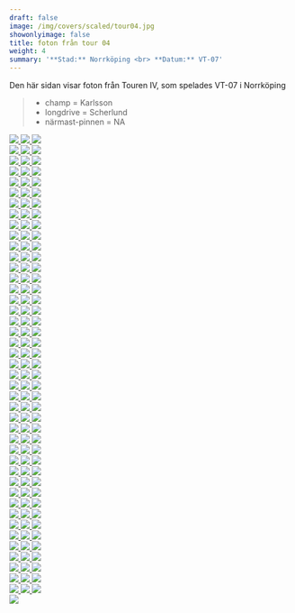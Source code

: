 ```yaml
---  
draft: false  
image: /img/covers/scaled/tour04.jpg  
showonlyimage: false  
title: foton från tour 04  
weight: 4  
summary: '**Stad:** Norrköping <br> **Datum:** VT-07'  
---
```


Den här sidan visar foton från Touren IV, som spelades VT-07 i
Norrköping

> -   champ = Karlsson  
> -   longdrive = Scherlund  
> -   närmast-pinnen = NA

<div class="col-md-8"> <div class="row">  
<a href="/img/tour04/scaled/001.JPG" data-toggle="lightbox"         data-gallery="example-gallery" class="col-sm-4">
<img src="/img/tour04/thumbs/001.JPG" class="img-fluid"> </a>  
<a href="/img/tour04/scaled/002.JPG" data-toggle="lightbox"         data-gallery="example-gallery" class="col-sm-4">
<img src="/img/tour04/thumbs/002.JPG" class="img-fluid"> </a>  
<a href="/img/tour04/scaled/003.JPG" data-toggle="lightbox"         data-gallery="example-gallery" class="col-sm-4">
<img src="/img/tour04/thumbs/003.JPG" class="img-fluid"> </a> </div>
<div class="row">  
<a href="/img/tour04/scaled/004.JPG" data-toggle="lightbox"         data-gallery="example-gallery" class="col-sm-4">
<img src="/img/tour04/thumbs/004.JPG" class="img-fluid"> </a>  
<a href="/img/tour04/scaled/005.JPG" data-toggle="lightbox"         data-gallery="example-gallery" class="col-sm-4">
<img src="/img/tour04/thumbs/005.JPG" class="img-fluid"> </a>  
<a href="/img/tour04/scaled/006.JPG" data-toggle="lightbox"         data-gallery="example-gallery" class="col-sm-4">
<img src="/img/tour04/thumbs/006.JPG" class="img-fluid"> </a> </div>
<div class="row">  
<a href="/img/tour04/scaled/007.JPG" data-toggle="lightbox"         data-gallery="example-gallery" class="col-sm-4">
<img src="/img/tour04/thumbs/007.JPG" class="img-fluid"> </a>  
<a href="/img/tour04/scaled/008.JPG" data-toggle="lightbox"         data-gallery="example-gallery" class="col-sm-4">
<img src="/img/tour04/thumbs/008.JPG" class="img-fluid"> </a>  
<a href="/img/tour04/scaled/009.JPG" data-toggle="lightbox"         data-gallery="example-gallery" class="col-sm-4">
<img src="/img/tour04/thumbs/009.JPG" class="img-fluid"> </a> </div>
<div class="row">  
<a href="/img/tour04/scaled/010.JPG" data-toggle="lightbox"         data-gallery="example-gallery" class="col-sm-4">
<img src="/img/tour04/thumbs/010.JPG" class="img-fluid"> </a>  
<a href="/img/tour04/scaled/011.JPG" data-toggle="lightbox"         data-gallery="example-gallery" class="col-sm-4">
<img src="/img/tour04/thumbs/011.JPG" class="img-fluid"> </a>  
<a href="/img/tour04/scaled/012.JPG" data-toggle="lightbox"         data-gallery="example-gallery" class="col-sm-4">
<img src="/img/tour04/thumbs/012.JPG" class="img-fluid"> </a> </div>
<div class="row">  
<a href="/img/tour04/scaled/013.JPG" data-toggle="lightbox"         data-gallery="example-gallery" class="col-sm-4">
<img src="/img/tour04/thumbs/013.JPG" class="img-fluid"> </a>  
<a href="/img/tour04/scaled/014.JPG" data-toggle="lightbox"         data-gallery="example-gallery" class="col-sm-4">
<img src="/img/tour04/thumbs/014.JPG" class="img-fluid"> </a>  
<a href="/img/tour04/scaled/015.JPG" data-toggle="lightbox"         data-gallery="example-gallery" class="col-sm-4">
<img src="/img/tour04/thumbs/015.JPG" class="img-fluid"> </a> </div>
<div class="row">  
<a href="/img/tour04/scaled/016.JPG" data-toggle="lightbox"         data-gallery="example-gallery" class="col-sm-4">
<img src="/img/tour04/thumbs/016.JPG" class="img-fluid"> </a>  
<a href="/img/tour04/scaled/017.JPG" data-toggle="lightbox"         data-gallery="example-gallery" class="col-sm-4">
<img src="/img/tour04/thumbs/017.JPG" class="img-fluid"> </a>  
<a href="/img/tour04/scaled/018.JPG" data-toggle="lightbox"         data-gallery="example-gallery" class="col-sm-4">
<img src="/img/tour04/thumbs/018.JPG" class="img-fluid"> </a> </div>
<div class="row">  
<a href="/img/tour04/scaled/019.JPG" data-toggle="lightbox"         data-gallery="example-gallery" class="col-sm-4">
<img src="/img/tour04/thumbs/019.JPG" class="img-fluid"> </a>  
<a href="/img/tour04/scaled/020.JPG" data-toggle="lightbox"         data-gallery="example-gallery" class="col-sm-4">
<img src="/img/tour04/thumbs/020.JPG" class="img-fluid"> </a>  
<a href="/img/tour04/scaled/021.JPG" data-toggle="lightbox"         data-gallery="example-gallery" class="col-sm-4">
<img src="/img/tour04/thumbs/021.JPG" class="img-fluid"> </a> </div>
<div class="row">  
<a href="/img/tour04/scaled/022.JPG" data-toggle="lightbox"         data-gallery="example-gallery" class="col-sm-4">
<img src="/img/tour04/thumbs/022.JPG" class="img-fluid"> </a>  
<a href="/img/tour04/scaled/023.JPG" data-toggle="lightbox"         data-gallery="example-gallery" class="col-sm-4">
<img src="/img/tour04/thumbs/023.JPG" class="img-fluid"> </a>  
<a href="/img/tour04/scaled/024.JPG" data-toggle="lightbox"         data-gallery="example-gallery" class="col-sm-4">
<img src="/img/tour04/thumbs/024.JPG" class="img-fluid"> </a> </div>
<div class="row">  
<a href="/img/tour04/scaled/025.JPG" data-toggle="lightbox"         data-gallery="example-gallery" class="col-sm-4">
<img src="/img/tour04/thumbs/025.JPG" class="img-fluid"> </a>  
<a href="/img/tour04/scaled/026.JPG" data-toggle="lightbox"         data-gallery="example-gallery" class="col-sm-4">
<img src="/img/tour04/thumbs/026.JPG" class="img-fluid"> </a>  
<a href="/img/tour04/scaled/027.JPG" data-toggle="lightbox"         data-gallery="example-gallery" class="col-sm-4">
<img src="/img/tour04/thumbs/027.JPG" class="img-fluid"> </a> </div>
<div class="row">  
<a href="/img/tour04/scaled/028.JPG" data-toggle="lightbox"         data-gallery="example-gallery" class="col-sm-4">
<img src="/img/tour04/thumbs/028.JPG" class="img-fluid"> </a>  
<a href="/img/tour04/scaled/029.JPG" data-toggle="lightbox"         data-gallery="example-gallery" class="col-sm-4">
<img src="/img/tour04/thumbs/029.JPG" class="img-fluid"> </a>  
<a href="/img/tour04/scaled/030.JPG" data-toggle="lightbox"         data-gallery="example-gallery" class="col-sm-4">
<img src="/img/tour04/thumbs/030.JPG" class="img-fluid"> </a> </div>
<div class="row">  
<a href="/img/tour04/scaled/031.JPG" data-toggle="lightbox"         data-gallery="example-gallery" class="col-sm-4">
<img src="/img/tour04/thumbs/031.JPG" class="img-fluid"> </a>  
<a href="/img/tour04/scaled/032.JPG" data-toggle="lightbox"         data-gallery="example-gallery" class="col-sm-4">
<img src="/img/tour04/thumbs/032.JPG" class="img-fluid"> </a>  
<a href="/img/tour04/scaled/033.JPG" data-toggle="lightbox"         data-gallery="example-gallery" class="col-sm-4">
<img src="/img/tour04/thumbs/033.JPG" class="img-fluid"> </a> </div>
<div class="row">  
<a href="/img/tour04/scaled/034.JPG" data-toggle="lightbox"         data-gallery="example-gallery" class="col-sm-4">
<img src="/img/tour04/thumbs/034.JPG" class="img-fluid"> </a>  
<a href="/img/tour04/scaled/035.JPG" data-toggle="lightbox"         data-gallery="example-gallery" class="col-sm-4">
<img src="/img/tour04/thumbs/035.JPG" class="img-fluid"> </a>  
<a href="/img/tour04/scaled/036.JPG" data-toggle="lightbox"         data-gallery="example-gallery" class="col-sm-4">
<img src="/img/tour04/thumbs/036.JPG" class="img-fluid"> </a> </div>
<div class="row">  
<a href="/img/tour04/scaled/037.JPG" data-toggle="lightbox"         data-gallery="example-gallery" class="col-sm-4">
<img src="/img/tour04/thumbs/037.JPG" class="img-fluid"> </a>  
<a href="/img/tour04/scaled/038.JPG" data-toggle="lightbox"         data-gallery="example-gallery" class="col-sm-4">
<img src="/img/tour04/thumbs/038.JPG" class="img-fluid"> </a>  
<a href="/img/tour04/scaled/039.JPG" data-toggle="lightbox"         data-gallery="example-gallery" class="col-sm-4">
<img src="/img/tour04/thumbs/039.JPG" class="img-fluid"> </a> </div>
<div class="row">  
<a href="/img/tour04/scaled/040.JPG" data-toggle="lightbox"         data-gallery="example-gallery" class="col-sm-4">
<img src="/img/tour04/thumbs/040.JPG" class="img-fluid"> </a>  
<a href="/img/tour04/scaled/041.JPG" data-toggle="lightbox"         data-gallery="example-gallery" class="col-sm-4">
<img src="/img/tour04/thumbs/041.JPG" class="img-fluid"> </a>  
<a href="/img/tour04/scaled/042.JPG" data-toggle="lightbox"         data-gallery="example-gallery" class="col-sm-4">
<img src="/img/tour04/thumbs/042.JPG" class="img-fluid"> </a> </div>
<div class="row">  
<a href="/img/tour04/scaled/043.JPG" data-toggle="lightbox"         data-gallery="example-gallery" class="col-sm-4">
<img src="/img/tour04/thumbs/043.JPG" class="img-fluid"> </a>  
<a href="/img/tour04/scaled/044.JPG" data-toggle="lightbox"         data-gallery="example-gallery" class="col-sm-4">
<img src="/img/tour04/thumbs/044.JPG" class="img-fluid"> </a>  
<a href="/img/tour04/scaled/045.JPG" data-toggle="lightbox"         data-gallery="example-gallery" class="col-sm-4">
<img src="/img/tour04/thumbs/045.JPG" class="img-fluid"> </a> </div>
<div class="row">  
<a href="/img/tour04/scaled/046.JPG" data-toggle="lightbox"         data-gallery="example-gallery" class="col-sm-4">
<img src="/img/tour04/thumbs/046.JPG" class="img-fluid"> </a>  
<a href="/img/tour04/scaled/047.JPG" data-toggle="lightbox"         data-gallery="example-gallery" class="col-sm-4">
<img src="/img/tour04/thumbs/047.JPG" class="img-fluid"> </a>  
<a href="/img/tour04/scaled/048.JPG" data-toggle="lightbox"         data-gallery="example-gallery" class="col-sm-4">
<img src="/img/tour04/thumbs/048.JPG" class="img-fluid"> </a> </div>
<div class="row">  
<a href="/img/tour04/scaled/049.JPG" data-toggle="lightbox"         data-gallery="example-gallery" class="col-sm-4">
<img src="/img/tour04/thumbs/049.JPG" class="img-fluid"> </a>  
<a href="/img/tour04/scaled/050.JPG" data-toggle="lightbox"         data-gallery="example-gallery" class="col-sm-4">
<img src="/img/tour04/thumbs/050.JPG" class="img-fluid"> </a>  
<a href="/img/tour04/scaled/051.JPG" data-toggle="lightbox"         data-gallery="example-gallery" class="col-sm-4">
<img src="/img/tour04/thumbs/051.JPG" class="img-fluid"> </a> </div>
<div class="row">  
<a href="/img/tour04/scaled/052.JPG" data-toggle="lightbox"         data-gallery="example-gallery" class="col-sm-4">
<img src="/img/tour04/thumbs/052.JPG" class="img-fluid"> </a>  
<a href="/img/tour04/scaled/053.JPG" data-toggle="lightbox"         data-gallery="example-gallery" class="col-sm-4">
<img src="/img/tour04/thumbs/053.JPG" class="img-fluid"> </a>  
<a href="/img/tour04/scaled/054.JPG" data-toggle="lightbox"         data-gallery="example-gallery" class="col-sm-4">
<img src="/img/tour04/thumbs/054.JPG" class="img-fluid"> </a> </div>
<div class="row">  
<a href="/img/tour04/scaled/055.JPG" data-toggle="lightbox"         data-gallery="example-gallery" class="col-sm-4">
<img src="/img/tour04/thumbs/055.JPG" class="img-fluid"> </a>  
<a href="/img/tour04/scaled/056.JPG" data-toggle="lightbox"         data-gallery="example-gallery" class="col-sm-4">
<img src="/img/tour04/thumbs/056.JPG" class="img-fluid"> </a>  
<a href="/img/tour04/scaled/057.JPG" data-toggle="lightbox"         data-gallery="example-gallery" class="col-sm-4">
<img src="/img/tour04/thumbs/057.JPG" class="img-fluid"> </a> </div>
<div class="row">  
<a href="/img/tour04/scaled/058.JPG" data-toggle="lightbox"         data-gallery="example-gallery" class="col-sm-4">
<img src="/img/tour04/thumbs/058.JPG" class="img-fluid"> </a>  
<a href="/img/tour04/scaled/059.JPG" data-toggle="lightbox"         data-gallery="example-gallery" class="col-sm-4">
<img src="/img/tour04/thumbs/059.JPG" class="img-fluid"> </a>  
<a href="/img/tour04/scaled/060.JPG" data-toggle="lightbox"         data-gallery="example-gallery" class="col-sm-4">
<img src="/img/tour04/thumbs/060.JPG" class="img-fluid"> </a> </div>
<div class="row">  
<a href="/img/tour04/scaled/061.JPG" data-toggle="lightbox"         data-gallery="example-gallery" class="col-sm-4">
<img src="/img/tour04/thumbs/061.JPG" class="img-fluid"> </a>  
<a href="/img/tour04/scaled/062.JPG" data-toggle="lightbox"         data-gallery="example-gallery" class="col-sm-4">
<img src="/img/tour04/thumbs/062.JPG" class="img-fluid"> </a>  
<a href="/img/tour04/scaled/063.JPG" data-toggle="lightbox"         data-gallery="example-gallery" class="col-sm-4">
<img src="/img/tour04/thumbs/063.JPG" class="img-fluid"> </a> </div>
<div class="row">  
<a href="/img/tour04/scaled/064.JPG" data-toggle="lightbox"         data-gallery="example-gallery" class="col-sm-4">
<img src="/img/tour04/thumbs/064.JPG" class="img-fluid"> </a>  
<a href="/img/tour04/scaled/065.JPG" data-toggle="lightbox"         data-gallery="example-gallery" class="col-sm-4">
<img src="/img/tour04/thumbs/065.JPG" class="img-fluid"> </a>  
<a href="/img/tour04/scaled/066.JPG" data-toggle="lightbox"         data-gallery="example-gallery" class="col-sm-4">
<img src="/img/tour04/thumbs/066.JPG" class="img-fluid"> </a> </div>
<div class="row">  
<a href="/img/tour04/scaled/067.JPG" data-toggle="lightbox"         data-gallery="example-gallery" class="col-sm-4">
<img src="/img/tour04/thumbs/067.JPG" class="img-fluid"> </a>  
<a href="/img/tour04/scaled/068.JPG" data-toggle="lightbox"         data-gallery="example-gallery" class="col-sm-4">
<img src="/img/tour04/thumbs/068.JPG" class="img-fluid"> </a>  
<a href="/img/tour04/scaled/069.JPG" data-toggle="lightbox"         data-gallery="example-gallery" class="col-sm-4">
<img src="/img/tour04/thumbs/069.JPG" class="img-fluid"> </a> </div>
<div class="row">  
<a href="/img/tour04/scaled/070.JPG" data-toggle="lightbox"         data-gallery="example-gallery" class="col-sm-4">
<img src="/img/tour04/thumbs/070.JPG" class="img-fluid"> </a>  
<a href="/img/tour04/scaled/071.JPG" data-toggle="lightbox"         data-gallery="example-gallery" class="col-sm-4">
<img src="/img/tour04/thumbs/071.JPG" class="img-fluid"> </a>  
<a href="/img/tour04/scaled/072.JPG" data-toggle="lightbox"         data-gallery="example-gallery" class="col-sm-4">
<img src="/img/tour04/thumbs/072.JPG" class="img-fluid"> </a> </div>
<div class="row">  
<a href="/img/tour04/scaled/073.JPG" data-toggle="lightbox"         data-gallery="example-gallery" class="col-sm-4">
<img src="/img/tour04/thumbs/073.JPG" class="img-fluid"> </a>  
<a href="/img/tour04/scaled/074.JPG" data-toggle="lightbox"         data-gallery="example-gallery" class="col-sm-4">
<img src="/img/tour04/thumbs/074.JPG" class="img-fluid"> </a>  
<a href="/img/tour04/scaled/075.JPG" data-toggle="lightbox"         data-gallery="example-gallery" class="col-sm-4">
<img src="/img/tour04/thumbs/075.JPG" class="img-fluid"> </a> </div>
<div class="row">  
<a href="/img/tour04/scaled/076.JPG" data-toggle="lightbox"         data-gallery="example-gallery" class="col-sm-4">
<img src="/img/tour04/thumbs/076.JPG" class="img-fluid"> </a>  
<a href="/img/tour04/scaled/077.JPG" data-toggle="lightbox"         data-gallery="example-gallery" class="col-sm-4">
<img src="/img/tour04/thumbs/077.JPG" class="img-fluid"> </a>  
<a href="/img/tour04/scaled/078.JPG" data-toggle="lightbox"         data-gallery="example-gallery" class="col-sm-4">
<img src="/img/tour04/thumbs/078.JPG" class="img-fluid"> </a> </div>
<div class="row">  
<a href="/img/tour04/scaled/079.JPG" data-toggle="lightbox"         data-gallery="example-gallery" class="col-sm-4">
<img src="/img/tour04/thumbs/079.JPG" class="img-fluid"> </a>  
<a href="/img/tour04/scaled/080.JPG" data-toggle="lightbox"         data-gallery="example-gallery" class="col-sm-4">
<img src="/img/tour04/thumbs/080.JPG" class="img-fluid"> </a>  
<a href="/img/tour04/scaled/081.JPG" data-toggle="lightbox"         data-gallery="example-gallery" class="col-sm-4">
<img src="/img/tour04/thumbs/081.JPG" class="img-fluid"> </a> </div>
<div class="row">  
<a href="/img/tour04/scaled/082.JPG" data-toggle="lightbox"         data-gallery="example-gallery" class="col-sm-4">
<img src="/img/tour04/thumbs/082.JPG" class="img-fluid"> </a>  
<a href="/img/tour04/scaled/083.JPG" data-toggle="lightbox"         data-gallery="example-gallery" class="col-sm-4">
<img src="/img/tour04/thumbs/083.JPG" class="img-fluid"> </a>  
<a href="/img/tour04/scaled/084.JPG" data-toggle="lightbox"         data-gallery="example-gallery" class="col-sm-4">
<img src="/img/tour04/thumbs/084.JPG" class="img-fluid"> </a> </div>
<div class="row">  
<a href="/img/tour04/scaled/085.JPG" data-toggle="lightbox"         data-gallery="example-gallery" class="col-sm-4">
<img src="/img/tour04/thumbs/085.JPG" class="img-fluid"> </a>  
<a href="/img/tour04/scaled/086.JPG" data-toggle="lightbox"         data-gallery="example-gallery" class="col-sm-4">
<img src="/img/tour04/thumbs/086.JPG" class="img-fluid"> </a>  
<a href="/img/tour04/scaled/087.JPG" data-toggle="lightbox"         data-gallery="example-gallery" class="col-sm-4">
<img src="/img/tour04/thumbs/087.JPG" class="img-fluid"> </a> </div>
<div class="row">  
<a href="/img/tour04/scaled/088.JPG" data-toggle="lightbox"         data-gallery="example-gallery" class="col-sm-4">
<img src="/img/tour04/thumbs/088.JPG" class="img-fluid"> </a>  
<a href="/img/tour04/scaled/089.JPG" data-toggle="lightbox"         data-gallery="example-gallery" class="col-sm-4">
<img src="/img/tour04/thumbs/089.JPG" class="img-fluid"> </a>  
<a href="/img/tour04/scaled/090.JPG" data-toggle="lightbox"         data-gallery="example-gallery" class="col-sm-4">
<img src="/img/tour04/thumbs/090.JPG" class="img-fluid"> </a> </div>
<div class="row">  
<a href="/img/tour04/scaled/091.JPG" data-toggle="lightbox"         data-gallery="example-gallery" class="col-sm-4">
<img src="/img/tour04/thumbs/091.JPG" class="img-fluid"> </a>  
<a href="/img/tour04/scaled/092.JPG" data-toggle="lightbox"         data-gallery="example-gallery" class="col-sm-4">
<img src="/img/tour04/thumbs/092.JPG" class="img-fluid"> </a>  
<a href="/img/tour04/scaled/093.JPG" data-toggle="lightbox"         data-gallery="example-gallery" class="col-sm-4">
<img src="/img/tour04/thumbs/093.JPG" class="img-fluid"> </a> </div>
<div class="row">  
<a href="/img/tour04/scaled/094.JPG" data-toggle="lightbox"         data-gallery="example-gallery" class="col-sm-4">
<img src="/img/tour04/thumbs/094.JPG" class="img-fluid"> </a>  
<a href="/img/tour04/scaled/095.JPG" data-toggle="lightbox"         data-gallery="example-gallery" class="col-sm-4">
<img src="/img/tour04/thumbs/095.JPG" class="img-fluid"> </a>  
<a href="/img/tour04/scaled/096.JPG" data-toggle="lightbox"         data-gallery="example-gallery" class="col-sm-4">
<img src="/img/tour04/thumbs/096.JPG" class="img-fluid"> </a> </div>
<div class="row">  
<a href="/img/tour04/scaled/097.JPG" data-toggle="lightbox"         data-gallery="example-gallery" class="col-sm-4">
<img src="/img/tour04/thumbs/097.JPG" class="img-fluid"> </a>  
<a href="/img/tour04/scaled/098.JPG" data-toggle="lightbox"         data-gallery="example-gallery" class="col-sm-4">
<img src="/img/tour04/thumbs/098.JPG" class="img-fluid"> </a>  
<a href="/img/tour04/scaled/099.JPG" data-toggle="lightbox"         data-gallery="example-gallery" class="col-sm-4">
<img src="/img/tour04/thumbs/099.JPG" class="img-fluid"> </a> </div>
<div class="row">  
<a href="/img/tour04/scaled/100.JPG" data-toggle="lightbox"         data-gallery="example-gallery" class="col-sm-4">
<img src="/img/tour04/thumbs/100.JPG" class="img-fluid"> </a>  
<a href="/img/tour04/scaled/101.JPG" data-toggle="lightbox"         data-gallery="example-gallery" class="col-sm-4">
<img src="/img/tour04/thumbs/101.JPG" class="img-fluid"> </a>  
<a href="/img/tour04/scaled/102.JPG" data-toggle="lightbox"         data-gallery="example-gallery" class="col-sm-4">
<img src="/img/tour04/thumbs/102.JPG" class="img-fluid"> </a> </div>
<div class="row">  
<a href="/img/tour04/scaled/103.JPG" data-toggle="lightbox"         data-gallery="example-gallery" class="col-sm-4">
<img src="/img/tour04/thumbs/103.JPG" class="img-fluid"> </a>  
<a href="/img/tour04/scaled/104.JPG" data-toggle="lightbox"         data-gallery="example-gallery" class="col-sm-4">
<img src="/img/tour04/thumbs/104.JPG" class="img-fluid"> </a>  
<a href="/img/tour04/scaled/105.JPG" data-toggle="lightbox"         data-gallery="example-gallery" class="col-sm-4">
<img src="/img/tour04/thumbs/105.JPG" class="img-fluid"> </a> </div>
<div class="row">  
<a href="/img/tour04/scaled/106.JPG" data-toggle="lightbox"         data-gallery="example-gallery" class="col-sm-4">
<img src="/img/tour04/thumbs/106.JPG" class="img-fluid"> </a>  
<a href="/img/tour04/scaled/107.JPG" data-toggle="lightbox"         data-gallery="example-gallery" class="col-sm-4">
<img src="/img/tour04/thumbs/107.JPG" class="img-fluid"> </a>  
<a href="/img/tour04/scaled/108.JPG" data-toggle="lightbox"         data-gallery="example-gallery" class="col-sm-4">
<img src="/img/tour04/thumbs/108.JPG" class="img-fluid"> </a> </div>
<div class="row">  
<a href="/img/tour04/scaled/109.JPG" data-toggle="lightbox"         data-gallery="example-gallery" class="col-sm-4">
<img src="/img/tour04/thumbs/109.JPG" class="img-fluid"> </a>  
<a href="/img/tour04/scaled/110.JPG" data-toggle="lightbox"         data-gallery="example-gallery" class="col-sm-4">
<img src="/img/tour04/thumbs/110.JPG" class="img-fluid"> </a>  
<a href="/img/tour04/scaled/111.JPG" data-toggle="lightbox"         data-gallery="example-gallery" class="col-sm-4">
<img src="/img/tour04/thumbs/111.JPG" class="img-fluid"> </a> </div>
<div class="row">  
<a href="/img/tour04/scaled/112.JPG" data-toggle="lightbox"         data-gallery="example-gallery" class="col-sm-4">
<img src="/img/tour04/thumbs/112.JPG" class="img-fluid"> </a>  
<a href="/img/tour04/scaled/113.JPG" data-toggle="lightbox"         data-gallery="example-gallery" class="col-sm-4">
<img src="/img/tour04/thumbs/113.JPG" class="img-fluid"> </a>  
<a href="/img/tour04/scaled/114.JPG" data-toggle="lightbox"         data-gallery="example-gallery" class="col-sm-4">
<img src="/img/tour04/thumbs/114.JPG" class="img-fluid"> </a> </div>
<div class="row">  
<a href="/img/tour04/scaled/115.JPG" data-toggle="lightbox"         data-gallery="example-gallery" class="col-sm-4">
<img src="/img/tour04/thumbs/115.JPG" class="img-fluid"> </a>  
<a href="/img/tour04/scaled/116.JPG" data-toggle="lightbox"         data-gallery="example-gallery" class="col-sm-4">
<img src="/img/tour04/thumbs/116.JPG" class="img-fluid"> </a>  
<a href="/img/tour04/scaled/117.JPG" data-toggle="lightbox"         data-gallery="example-gallery" class="col-sm-4">
<img src="/img/tour04/thumbs/117.JPG" class="img-fluid"> </a> </div>
<div class="row">  
<a href="/img/tour04/scaled/118.JPG" data-toggle="lightbox"         data-gallery="example-gallery" class="col-sm-4">
<img src="/img/tour04/thumbs/118.JPG" class="img-fluid"> </a>  
<a href="/img/tour04/scaled/119.JPG" data-toggle="lightbox"         data-gallery="example-gallery" class="col-sm-4">
<img src="/img/tour04/thumbs/119.JPG" class="img-fluid"> </a>  
<a href="/img/tour04/scaled/120.JPG" data-toggle="lightbox"         data-gallery="example-gallery" class="col-sm-4">
<img src="/img/tour04/thumbs/120.JPG" class="img-fluid"> </a> </div>
<div class="row">  
<a href="/img/tour04/scaled/121.JPG" data-toggle="lightbox"         data-gallery="example-gallery" class="col-sm-4">
<img src="/img/tour04/thumbs/121.JPG" class="img-fluid"> </a>  
<a href="/img/tour04/scaled/122.JPG" data-toggle="lightbox"         data-gallery="example-gallery" class="col-sm-4">
<img src="/img/tour04/thumbs/122.JPG" class="img-fluid"> </a>  
<a href="/img/tour04/scaled/123.JPG" data-toggle="lightbox"         data-gallery="example-gallery" class="col-sm-4">
<img src="/img/tour04/thumbs/123.JPG" class="img-fluid"> </a> </div>
<div class="row">  
<a href="/img/tour04/scaled/124.JPG" data-toggle="lightbox"         data-gallery="example-gallery" class="col-sm-4">
<img src="/img/tour04/thumbs/124.JPG" class="img-fluid"> </a>  
<a href="/img/tour04/scaled/125.JPG" data-toggle="lightbox"         data-gallery="example-gallery" class="col-sm-4">
<img src="/img/tour04/thumbs/125.JPG" class="img-fluid"> </a>  
<a href="/img/tour04/scaled/126.JPG" data-toggle="lightbox"         data-gallery="example-gallery" class="col-sm-4">
<img src="/img/tour04/thumbs/126.JPG" class="img-fluid"> </a> </div>
<div class="row">  
<a href="/img/tour04/scaled/127.JPG" data-toggle="lightbox"         data-gallery="example-gallery" class="col-sm-4">
<img src="/img/tour04/thumbs/127.JPG" class="img-fluid"> </a>  
<a href="/img/tour04/scaled/128.JPG" data-toggle="lightbox"         data-gallery="example-gallery" class="col-sm-4">
<img src="/img/tour04/thumbs/128.JPG" class="img-fluid"> </a>  
<a href="/img/tour04/scaled/129.JPG" data-toggle="lightbox"         data-gallery="example-gallery" class="col-sm-4">
<img src="/img/tour04/thumbs/129.JPG" class="img-fluid"> </a> </div>
<div class="row">  
<a href="/img/tour04/scaled/130.JPG" data-toggle="lightbox"         data-gallery="example-gallery" class="col-sm-4">
<img src="/img/tour04/thumbs/130.JPG" class="img-fluid"> </a> </div>
</div>
